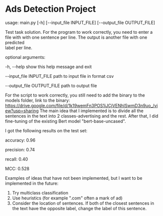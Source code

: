 # Ads Detection Project

usage: main.py [-h] [--input_file INPUT_FILE] [--output_file OUTPUT_FILE]

Test task solution. For the program to work correctly, you need to enter a file with with one sentence per line. The output is another file with one predicted       
label per line.

optional arguments:

  -h, --help            show this help message and exit
  
  --input_file INPUT_FILE
                        path to input file in format csv
                        
  --output_file OUTPUT_FILE
                        path to output file



For the script to work correctly, you still need to add the binary to the models folder, link to the binary:
https://drive.google.com/file/d/1k19wemFn3POS1iJCjVENhISwmD3n9uo_/view?usp=sharing 
The main idea that I implemented is to divide all the sentences in the text into 2 classes-advertising and the rest. After that, I did fine-tuning of the existing Bert model "bert-base-uncased".

I got the following results on the test set:

accuracy: 0.96

precision: 0.74

recall: 0.40

MCC: 0.528

Examples of ideas that have not been implemented, but I want to be implemented in the future:
1) Try multiclass classification
2) Use heuristics (for example ".com" often a mark of ad)
3) Consider the location of sentences. If both of the closest sentences in the text have the opposite label, change the label of this sentence.

